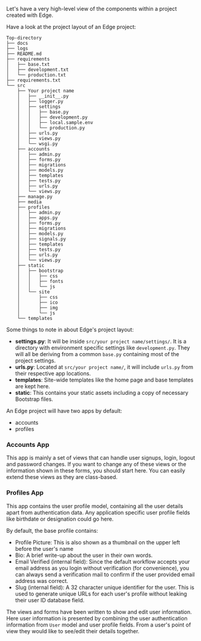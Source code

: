 Let's have a very high-level view of the components within a project created with Edge.

Have a look at the project layout of an Edge project:

    Top-directory
    ├── docs
    ├── logs
    ├── README.md
    ├── requirements
    │   ├── base.txt
    │   ├── development.txt
    │   └── production.txt
    ├── requirements.txt
    └── src
        ├── Your project name
        │   ├── __init__.py
        │   ├── logger.py
        │   ├── settings
        │   │   ├── base.py
        │   │   ├── development.py
        │   │   ├── local.sample.env
        │   │   └── production.py
        │   ├── urls.py
        │   ├── views.py
        │   └── wsgi.py
        ├── accounts
        │   ├── admin.py
        │   ├── forms.py
        │   ├── migrations
        │   ├── models.py
        │   ├── templates
        │   ├── tests.py
        │   ├── urls.py
        │   └── views.py
        ├── manage.py
        ├── media
        ├── profiles
        │   ├── admin.py
        │   ├── apps.py
        │   ├── forms.py
        │   ├── migrations
        │   ├── models.py
        │   ├── signals.py
        │   ├── templates
        │   ├── tests.py
        │   ├── urls.py
        │   └── views.py
        ├── static
        │   ├── bootstrap
        │   │   ├── css
        │   │   ├── fonts
        │   │   └── js
        │   └── site
        │       ├── css
        │       ├── ico
        │       ├── img
        │       └── js
        └── templates

Some things to note in about Edge's project layout:

* __settings.py__: It will be inside `src/your project name/settings/`. It is a directory with environment specific settings like `development.py`. They will all be deriving from a common `base.py` containing most of the project settings.
* __urls.py__: Located at `src/your project name/`, it will include `urls.py` from their respective app locations.
* __templates__: Site-wide templates like the home page and base templates are kept here.
* __static__: This contains your static assets including a copy of necessary Bootstrap files.

An Edge project will have two apps by default:

* accounts
* profiles

### Accounts App

This app is mainly a set of views that can handle user signups, login, logout and password changes. If you want to change any of these views or the information shown in these forms, you should start here. You can easily extend these views as they are class-based.

### Profiles App

This app contains the user profile model, containing all the user details apart from authentication data. Any application specific user profile fields like birthdate or designation could go here.

By default, the base profile contains:

* Profile Picture: This is also shown as a thumbnail on the upper left before the user's name 
* Bio: A brief write-up about the user in their own words.
* Email Verified (internal field): Since the default workflow accepts your email address as you login without verification (for convenience), you can always send a verification mail to confirm if the user provided email address was correct.
* Slug (internal field): A 32 character unique identifier for the user. This is used to generate unique URLs for each user's profile without leaking their user ID database field.

The views and forms have been written to show and edit user information. Here user information is presented by combining the user authentication information from `User` model and user profile fields. From a user's point of view they would like to see/edit their details together.
